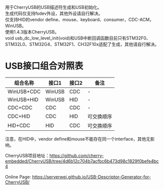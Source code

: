 用于CherryUSB的USB描述符生成和USB初始化。<br>
生成代码仅支持fsdev外设，其他外设请自行解决。<br>
仅支持HID的vendor define、mouse、keyboard、consumer，CDC-ACM，WinUSB。<br>
使用1.4.3版本CherryUSB。<br>
void usb_dc_low_level_init(void)和USB中断回调函数目前只有STM32F0、STM32L0、STM32G4、STM32F1、CH32F10x适配了生成，其他请自行解决。<br>

# USB接口组合对照表
| 组合名称 | 接口1 | 接口2 | 备注 |
|---------|-------|-------|------|
| WinUSB+CDC | WinUSB | CDC | - |
| WinUSB+HID | WinUSB | HID | - |
| CDC+CDC | CDC | CDC | - |
| CDC+HID | CDC | HID | 可交换顺序 |
| HID+CDC | HID | CDC | 可交换顺序 |

注意，在HID中，vendor define和mouse不能存在同一个interface，其他无影响。

CherryUSB项目地址：https://github.com/cherry-embedded/CherryUSB/tree/4d6b12c704b7acfbc6b473d98c1829f0befe4bc4 <br>
<br>
Online Page: https://serverwei.github.io/USB-Descriptor-Generator-for-CherryUSB/<br>
